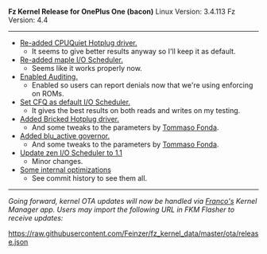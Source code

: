 **Fz Kernel Release for OnePlus One (bacon)**
Linux Version: 3.4.113
Fz Version: 4.4

---
- [Re-added CPUQuiet Hotplug driver.](https://github.com/Feinzer/fz_kernel_oneplus_msm8974/commit/7fc293cdc4568f829b8dc38245acda2d6afa1b63)
    * It seems to give better results anyway so I'll keep it as default.
- [Re-added maple I/O Scheduler.](https://github.com/Feinzer/fz_kernel_oneplus_msm8974/commit/1c941cb15c2a3bea6a673b32547fca309c35701a)
    * Seems like it works properly now.
- [Enabled Auditing.](https://github.com/Feinzer/fz_kernel_oneplus_msm8974/commit/cb2fad89b7366d9fb047e889340d3ace3c2ecd01)
    * Enabled so users can report denials now that we're using enforcing on ROMs.
- [Set CFQ as default I/O Scheduler.](https://github.com/Feinzer/fz_kernel_oneplus_msm8974/commit/bc0852a548b124084ebb248a1eea810f080c7a6e)
    * It gives the best results on both reads and writes on my testing.
- [Added Bricked Hotplug driver.](https://github.com/Feinzer/fz_kernel_oneplus_msm8974/commit/1fac7456cffb0e4370f7b812bc276ff9c162d80d)
    * And some tweaks to the parameters by [Tommaso Fonda](https://github.com/Tomoms).
- [Added blu_active governor.](https://github.com/Feinzer/fz_kernel_oneplus_msm8974/commit/13fd142f6053cd52f3eb6161718f7c75d5436c98)
    * And some tweaks to the parameters by [Tommaso Fonda](https://github.com/Tomoms).
- [Update zen I/O Scheduler to 1.1](https://github.com/Feinzer/fz_kernel_oneplus_msm8974/commit/bad0fc68470a42533dda5a47f81df9ecd2261daa)
    * Minor changes.
- [Some internal optimizations](https://github.com/Feinzer/fz_kernel_oneplus_msm8974/tree/v4.4)
    * See commit history to see them all.
---

_Going forward, kernel OTA updates will now be handled via [Franco's](https://github.com/franciscofranco/) Kernel Manager app. Users may import the following URL in FKM Flasher to receive updates:_

https://raw.githubusercontent.com/Feinzer/fz_kernel_data/master/ota/release.json
